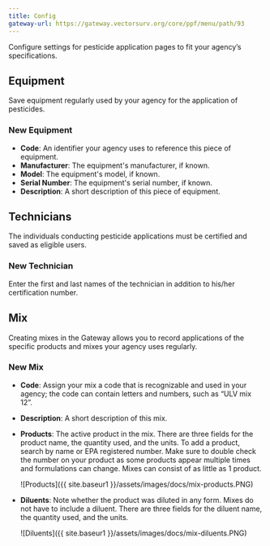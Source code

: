 ```yaml
---
title: Config
gateway-url: https://gateway.vectorsurv.org/core/ppf/menu/path/93
---
```


Configure settings for pesticide application pages to fit your agency’s specifications.

## Equipment

Save equipment regularly used by your agency for the application of pesticides.

### New Equipment

- **Code**: An identifier your agency uses to reference this piece of equipment.
- **Manufacturer**: The equipment's manufacturer, if known.
- **Model**: The equipment's model, if known.
- **Serial Number**: The equipment's serial number, if known.
- **Description**: A short description of this piece of equipment.

## Technicians

The individuals conducting pesticide applications must be certified and saved as eligible users.

### New Technician

Enter the first and last names of the technician in addition to his/her certification number.

## Mix

Creating mixes in the Gateway allows you to record applications of the specific products and mixes your agency uses regularly.
### New Mix

- **Code**: Assign your mix a code that is recognizable and used in your agency; the code can contain letters and numbers, such as “ULV mix 12”.
- **Description**: A short description of this mix.
- **Products**: The active product in the mix. There are three fields for the product name, the quantity used, and the units. To add a product, search by name or EPA registered number. Make sure to double check the number on your product as some products appear multiple times and formulations can change. Mixes can consist of as little as 1 product.


  ![Products]({{ site.baseur1 }}/assets/images/docs/mix-products.PNG)
- **Diluents**: Note whether the product was diluted in any form. Mixes do not have to include a diluent. There are three fields for the diluent name, the quantity used, and the units.

  ![Diluents]({{ site.baseur1 }}/assets/images/docs/mix-diluents.PNG)
